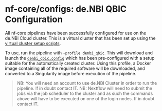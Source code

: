 # nf-core/configs: de.NBI QBIC Configuration

All nf-core pipelines have been successfully configured for use on the de.NBI Cloud cluster. This is a virtual cluster that has been set up using the [virtual cluster setup scripts](https://github.com/MaximilianHanussek/virtual_cluster_local_ips).

To use, run the pipeline with `-profile denbi_qbic`. This will download and launch the [`denbi_qbic.config`](../conf/denbi_qbic.config) which has been pre-configured with a setup suitable for the automatically created cluster. Using this profile, a Docker image containing all of the required software will be downloaded, and converted to a Singularity image before execution of the pipeline.

> NB: You will need an account to use de.NBI Cluster in order to run the pipeline. If in doubt contact IT.
> NB: Nextflow will need to submit the jobs via the job scheduler to the cluster and as such the commands above will have to be executed on one of the login nodes. If in doubt contact IT.
